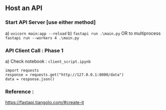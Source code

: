 

## Host an API

### Start API Server [use either method]
a) `uvicorn main:app --reload`
b) `fastapi run .\main.py` OR to multiprocess `fastapi run --workers 4 .\main.py`



### API Client Call : Phase 1
a) Check notebook : `client_script.ipynb`
```
import requests
response = requests.get("http://127.0.0.1:8000/data")
data = response.json()
```


### Reference : 
https://fastapi.tiangolo.com/#create-it